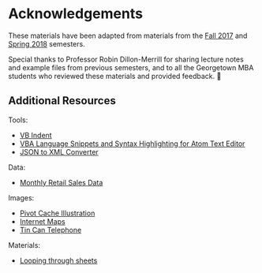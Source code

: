 # Acknowledgements

These materials have been adapted from materials from the [Fall 2017](https://github.com/prof-rossetti/georgetown-opim-557-201710) and [Spring 2018](https://github.com/prof-rossetti/georgetown-opim-557-201803) semesters.

Special thanks to Professor Robin Dillon-Merrill for sharing lecture notes and example files from previous semesters, and to all the Georgetown MBA students who reviewed these materials and provided feedback. :pray:

## Additional Resources

Tools:

  + [VB Indent](http://www.vbindent.com/)
  + [VBA Language Snippets and Syntax Highlighting for Atom Text Editor](https://atom.io/packages/language-vba)
  + [JSON to XML Converter](https://www.freeformatter.com/json-to-xml-converter.html)

Data:

  + [Monthly Retail Sales Data](https://github.com/prof-rossetti/monthly-retail-sales-data/)

Images:

  + [Pivot Cache Illustration](https://trumpexcel.com/wp-content/uploads/2015/11/Pivot-Cache-in-Pivot-Table-Flow.png)
  + [Internet Maps](https://www.vox.com/a/internet-maps)
  + [Tin Can Telephone](https://www.timetoast.com/timelines/tin-cans-to-touchscreens)

Materials:

  + [Looping through sheets](https://www.extendoffice.com/documents/excel/3057-excel-delete-all-sheets-except-current.html)
